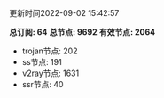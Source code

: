 更新时间2022-09-02 15:42:57

**总订阅: 64**
**总节点: 9692**
**有效节点: 2064**
- trojan节点: 202
- ss节点: 191
- v2ray节点: 1631
- ssr节点: 40
